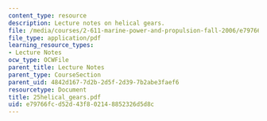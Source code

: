 ```yaml
---
content_type: resource
description: Lecture notes on helical gears.
file: /media/courses/2-611-marine-power-and-propulsion-fall-2006/e79766fcd52d43f802148852326d5d8c_25helical_gears.pdf
file_type: application/pdf
learning_resource_types:
- Lecture Notes
ocw_type: OCWFile
parent_title: Lecture Notes
parent_type: CourseSection
parent_uid: 4842d167-7d2b-2d5f-2d39-7b2abe3faef6
resourcetype: Document
title: 25helical_gears.pdf
uid: e79766fc-d52d-43f8-0214-8852326d5d8c
---
```

